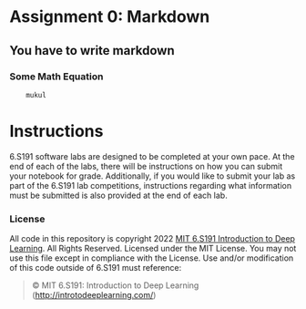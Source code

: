 # Assignment 0: Markdown
## You have to write markdown
### Some Math Equation

        mukul
        
        
# Instructions
6.S191 software labs are designed to be completed at your own pace. At the end of each
of the labs, there will be instructions on how you can submit your notebook for grade.
Additionally, if you would like to submit your lab as part of the 6.S191 lab competitions,
instructions regarding what information must be submitted is also provided at the end of
each lab.

### License
All code in this repository is copyright 2022 [MIT 6.S191 Introduction to Deep Learning](http://introtodeeplearning.com/). All
Rights Reserved.
Licensed under the MIT License. You may not use this file except in compliance with the
License. Use and/or modification of this code outside of 6.S191 must reference:
> © MIT 6.S191: Introduction to Deep Learning
> (http://introtodeeplearning.com/)
